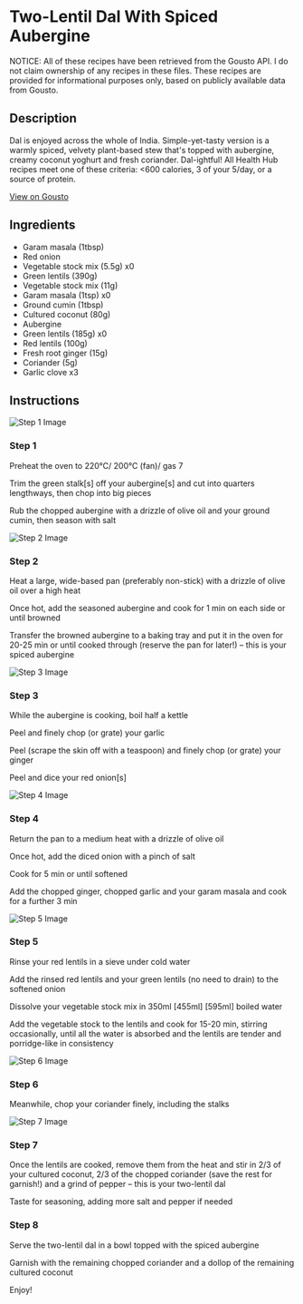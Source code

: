 # Two-Lentil Dal With Spiced Aubergine

NOTICE: All of these recipes have been retrieved from the Gousto API. I do not claim ownership of any recipes in these files. These recipes are provided for informational purposes only, based on publicly available data from Gousto.

## Description

Dal is enjoyed across the whole of India. Simple-yet-tasty version is a warmly spiced, velvety plant-based stew that's topped with aubergine, creamy coconut yoghurt and fresh coriander. Dal-ightful! All Health Hub recipes meet one of these criteria: <600 calories, 3 of your 5/day, or a source of protein.

[View on Gousto](https://www.gousto.co.uk/recipes/cookbook/two-lentil-dal-spiced-aubergine)

## Ingredients

- Garam masala (1tbsp)
- Red onion
- Vegetable stock mix (5.5g) x0
- Green lentils (390g)
- Vegetable stock mix (11g)
- Garam masala (1tsp) x0
- Ground cumin (1tbsp)
- Cultured coconut (80g)
- Aubergine
- Green lentils (185g) x0
- Red lentils (100g)
- Fresh root ginger (15g)
- Coriander (5g)
- Garlic clove x3

## Instructions

![Step 1 Image](https://production-media.gousto.co.uk/cms/recipe-step-image/345.step-1-x200.jpg)

### Step 1

Preheat the oven to 220°C/ 200°C (fan)/ gas 7

Trim the green stalk[s] off your aubergine[s] and cut into quarters lengthways, then chop into big pieces

Rub the chopped aubergine with a drizzle of olive oil and your ground cumin, then season with salt

![Step 2 Image](https://production-media.gousto.co.uk/cms/recipe-step-image/345.step-2-x200.jpg)

### Step 2

Heat a large, wide-based pan (preferably non-stick) with a drizzle of olive oil over a high heat

Once hot, add the seasoned aubergine and cook for 1 min on each side or until browned

Transfer the browned aubergine to a baking tray and put it in the oven for 20-25 min or until cooked through (reserve the pan for later!) – this is your spiced aubergine

![Step 3 Image](https://production-media.gousto.co.uk/cms/recipe-step-image/345.step-3-x200.jpg)

### Step 3

While the aubergine is cooking, boil half a kettle

Peel and finely chop (or grate) your garlic

Peel (scrape the skin off with a teaspoon) and finely chop (or grate) your ginger

Peel and dice your red onion[s]

![Step 4 Image](https://production-media.gousto.co.uk/cms/recipe-step-image/345.step-4-x200.jpg)

### Step 4

Return the pan to a medium heat with a drizzle of olive oil

Once hot, add the diced onion with a pinch of salt

Cook for 5 min or until softened

Add the chopped ginger, chopped garlic and your garam masala and cook for a further 3 min

![Step 5 Image](https://production-media.gousto.co.uk/cms/recipe-step-image/345.step-5-x200.jpg)

### Step 5

Rinse your red lentils in a sieve under cold water

Add the rinsed red lentils and your green lentils (no need to drain) to the softened onion

Dissolve your vegetable stock mix in 350ml <span class="text-purple">[455ml]</span> <span class="text-danger">[595ml] </span>boiled water

Add the vegetable stock to the lentils and cook for 15-20 min, stirring occasionally, until all the water is absorbed and the lentils are tender and porridge-like in consistency

![Step 6 Image](https://production-media.gousto.co.uk/cms/recipe-step-image/345.step-6-x200.jpg)

### Step 6

Meanwhile, chop your coriander finely, including the stalks

![Step 7 Image](https://production-media.gousto.co.uk/cms/recipe-step-image/345.step-7-x200.jpg)

### Step 7

Once the lentils are cooked, remove them from the heat and stir in 2/3 of your cultured coconut, 2/3 of the chopped coriander (save the rest for garnish!) and a grind of pepper – this is your two-lentil dal

Taste for seasoning, adding more salt and pepper if needed

### Step 8

Serve the two-lentil dal in a bowl topped with the spiced aubergine

Garnish with the remaining chopped coriander and a dollop of the remaining cultured coconut

Enjoy!

